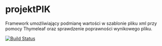 # projektPIK

Framework umożliwiający podmianę wartości w szablonie pliku xml przy pomocy Thymeleaf oraz sprawdzenie poprawności wynikowego pliku. 


[![Build Status](https://travis-ci.org/chodi150/projektPIK.svg?branch=master)](https://travis-ci.org/chodi150/projektPIK)
